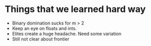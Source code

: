 # Things that we learned hard way
- Binary domination sucks for m > 2
- Keep an eye on floats and ints. 
- Elites create a huge headache. Need some variation
- Still not clear about frontier

